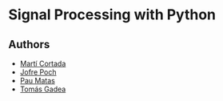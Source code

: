 # Signal Processing with Python

## Authors

* [Martí Cortada](https://github.com/MartiCortada)
* [Jofre Poch](https://github.com/jofre444)
* [Pau Matas](https://github.com/PauMatas)
* [Tomás Gadea](https://github.com/TomasGadea)

